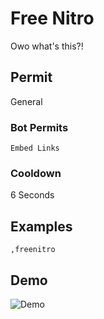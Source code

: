 # Free Nitro
Owo what's this?!

## Permit
General
### Bot Permits
`Embed Links`
### Cooldown
6 Seconds
## Examples
`,freenitro`
## Demo 
![Demo](https://i.imgur.com/sINaKOx.gif)
